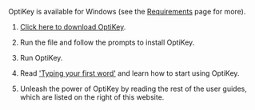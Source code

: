 OptiKey is available for Windows (see the [Requirements](https://github.com/JuliusSweetland/OptiKey/wiki/Requirements) page for more).

1. [Click here to download OptiKey](https://github.com/JuliusSweetland/OptiKey/releases/download/v1.2.8/OptiKeySetup-1.2.8.exe).

2. Run the file and follow the prompts to install OptiKey.

3. Run OptiKey.

4. Read ['Typing your first word'](https://github.com/JuliusSweetland/OptiKey/wiki/Type-your-first-word) and learn how to start using OptiKey.

5. Unleash the power of OptiKey by reading the rest of the user guides, which are listed on the right of this website.